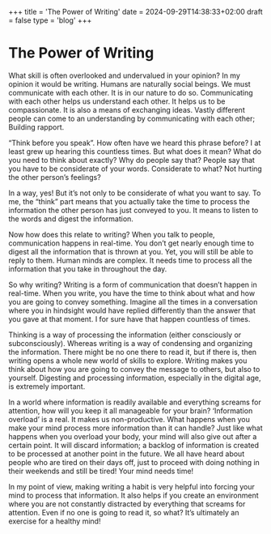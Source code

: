 +++
title = 'The Power of Writing'
date = 2024-09-29T14:38:33+02:00
draft = false
type = 'blog'
+++

# The Power of Writing

What skill is often overlooked and undervalued in your opinion? In my opinion it would be writing. Humans are naturally social beings. We must communicate with each other. It is in our nature to do so. Communicating with each other helps us understand each other. It helps us to be compassionate. It is also a means of exchanging ideas. Vastly different people can come to an understanding by communicating with each other; Building rapport.

“Think before you speak”. How often have we heard this phrase before? I at least grew up hearing this countless times. But what does it mean? What do you need to think about exactly? Why do people say that? People say that you have to be considerate of your words. Considerate to what? Not hurting the other person’s feelings?

In a way, yes! But it’s not only to be considerate of what you want to say. To me, the “think” part means that you actually take the time to process the information the other person has just conveyed to you. It means to listen to the words and digest the information.

Now how does this relate to writing? When you talk to people, communication happens in real-time. You don’t get nearly enough time to digest all the information that is thrown at you. Yet, you will still be able to reply to them. Human minds are complex. It needs time to process all the information that you take in throughout the day.

So why writing? Writing is a form of communication that doesn’t happen in real-time. When you write, you have the time to think about what and how you are going to convey something. Imagine all the times in a conversation where you in hindsight would have replied differently than the answer that you gave at that moment. I for sure have that happen countless of times.

Thinking is a way of processing the information (either consciously or subconsciously). Whereas writing is a way of condensing and organizing the information. There might be no one there to read it, but if there is, then writing opens a whole new world of skills to explore. Writing makes you think about how you are going to convey the message to others, but also to yourself. Digesting and processing information, especially in the digital age, is extremely important.

In a world where information is readily available and everything screams for attention, how will you keep it all manageable for your brain? ‘Information overload’ is a real. It makes us non-productive. What happens when you make your mind process more information than it can handle? Just like what happens when you overload your body, your mind will also give out after a certain point. It will discard information; a backlog of information is created to be processed at another point in the future. We all have heard about people who are tired on their days off, just to proceed with doing nothing in their weekends and still be tired! Your mind needs time!

In my point of view, making writing a habit is very helpful into forcing your mind to process that information. It also helps if you create an environment where you are not constantly distracted by everything that screams for attention. Even if no one is going to read it, so what? It’s ultimately an exercise for a healthy mind!
